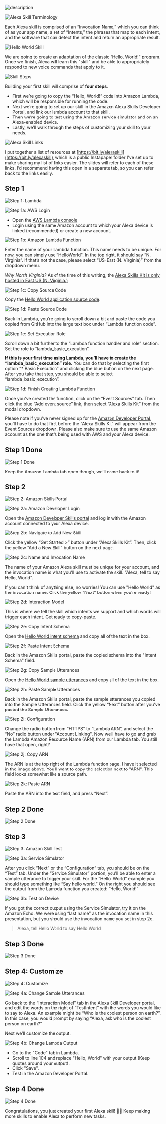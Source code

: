 ![description](https://raw.githubusercontent.com/pluralsight/guides/master/images/9ab6255a-0fb9-47ee-9143-430ff0b1c23a.png)


![Alexa Skill Terminology](https://cdn-images-1.medium.com/max/1200/1*E3155-o18xfC9hVHCriTbQ.png)

Each Alexa skill is comprised of an “Invocation Name,” which you can think of as your app name, a set of “Intents,” the phrases that map to each intent, and the software that can detect the intent and return an appropriate result.

![Hello World Skill](https://cdn-images-1.medium.com/max/1200/1*BzP-MbBpdiNouIdHIL02Cg.png)

We are going to create an adaptation of the classic “Hello, World!” program. Once we finish, Alexa will learn this "skill" and be able to appropriately respond to new voice commands that apply to it.

![Skill Steps](https://cdn-images-1.medium.com/max/1200/1*24YIKOd6a88tep2No3j2bA.png)

Building your first skill will comprise of **four steps**. 

+ First we’re going to copy the “Hello, World!” code into Amazon Lambda, which will be responsible for running the code. 
+ Next we’re going to set up our skill in the Amazon Alexa Skills Developer Portal, and link our lambda account to that skill. 
+ Then we’re going to test using the Amazon service simulator and on an Alexa-enabled device. 
+ Lastly, we’ll walk through the steps of customizing your skill to your needs.

![Alexa Skill Links](https://cdn-images-1.medium.com/max/1200/1*yfcCpuXFFdiZN35T5CLP5g.png)

I put together a list of resources at [https://bit.ly/alexaskill](https://bit.ly/alexaskill), which is a public Instapaper folder I've set up to make sharing my list of links easier. The slides will refer to each of these links. I’d recommend having this open in a separate tab, so you can refer back to the links easily.

## Step 1

![Step 1: Lambda](https://cdn-images-1.medium.com/max/1200/1*xp0LoXq9DA80M2jQDZwkEA.png)

![Step 1a: AWS Login](https://cdn-images-1.medium.com/max/1200/1*_FESNc05l3WFlfdrPwa3Cw.png)

* Open the [AWS Lambda console](https://console.aws.amazon.com/lambda/home?region=us-east-1#/create?step=2)
* Login using the same Amazon account to which your Alexa device is linked (recommended) or create a new account. 

![Step 1b: Amazon Lambda Function](https://cdn-images-1.medium.com/max/800/1*JVW4EmIx2xKnx6aYXqoJMg.png)

Enter the name of your Lambda function. This name needs to be unique. For now, you can simply use “HelloWorld". In the top right, it should say “N. Virginia”. If that’s not the case, please select “US-East (N. Virginia)” from the dropdown menu. 

*Why North Virginia?* As of the time of this writing, the [Alexa Skills Kit is only hosted in East US (N. Virginia.)](https://developer.amazon.com/public/solutions/alexa/alexa-skills-kit/docs/developing-an-alexa-skill-as-a-lambda-function)

![Step 1c: Copy Source Code](https://cdn-images-1.medium.com/max/800/1*TCQhZoLBJtDKdrpMBLxyUA.png)

Copy the [Hello World application source code](https://github.com/Donohue/alexa/blob/master/src/index.js).

![Step 1d: Paste Source Code](https://cdn-images-1.medium.com/max/1200/1*tVBGkuBWAk-wis-PAk07rg.png)

Back in Lambda, you’re going to scroll down a bit and paste the code you copied from GitHub into the large text box under “Lambda function code”.

![Step 1e: Set Execution Role](https://cdn-images-1.medium.com/max/1200/1*gXwTF9sNj_7L-45d8haE8A.png)

Scroll down a bit further to the “Lambda function handler and role” section. Set the role to “lambda\_basic\_execution”. 

**If this is your first time using Lambda, you’ll have to create the “lambda\_basic\_execution” role.** You can do that by selecting the first option “* Basic Execution” and clicking the blue button on the next page. After you take that step, you should be able to select “lambda\_basic\_execution”.


![Step 1d: Finish Creating Lambda Function](https://cdn-images-1.medium.com/max/1200/1*C36HxbtFT3lF9pFmv3JmDQ.png)

Once you’ve created the function, click on the “Event Sources” tab. Then click the blue “Add event source” link, then select “Alexa Skills Kit” from the modal dropdown.

Please note if you’ve never signed up for the [Amazon Developer Portal](https://developer.amazon.com/edw/home.html#/skills/list), you’ll have to do that first before the “Alexa Skills Kit” will appear from the Event Sources dropdown. Please also make sure to use the same Amazon account as the one that's being used with AWS and your Alexa device.

## Step 1 Done

![Step 1 Done](https://cdn-images-1.medium.com/max/800/1*WXBkb3sWDvcw6ifyzvrItQ.gif)

Keep the Amazon Lambda tab open though, we’ll come back to it!

## Step 2

![Step 2: Amazon Skills Portal](https://cdn-images-1.medium.com/max/800/1*fLVUygy4wQszmxRPS5PWHA.png)

![Step 2a: Amazon Developer Login](https://cdn-images-1.medium.com/max/800/1*hGmDXfH3F2mKH6gIkCPZXA.png)

Open the [Amazon Developer Skills portal](https://developer.amazon.com/edw/home.html#/skills/list) and log in with the Amazon account connected to your Alexa device.

![Step 2b: Navigate to Add New Skill](https://cdn-images-1.medium.com/max/800/1*MqUtpDDSsBTUuysjBier_A.png)

Click the yellow “Get Started >” button under “Alexa Skills Kit”. Then, click the yellow “Add a New Skill” button on the next page.

![Step 2c: Name and Invocation Name](https://cdn-images-1.medium.com/max/800/1*7S6kAmf6jLZ7_8RaOZhs4Q.png)

The name of your Amazon Alexa skill must be unique for your account, and the invocation name is what you’ll use to activate the skill. “Alexa, tell <invocation name> to say Hello, World”. 

If you can't think of anything else, no worries! You can use "Hello World" as the invocation name. Click the yellow “Next” button when you’re ready!

![Step 2d: Interaction Model](https://cdn-images-1.medium.com/max/1200/1*iXt3o6KxIZ-wdrRfi4aHpA.png)

This is where we tell the skill which intents we support and which words will trigger each intent. Get ready to copy-paste.

![Step 2e: Copy Intent Schema](https://cdn-images-1.medium.com/max/800/1*Di-Zf3m1N0AWiHKXIpuqPg.png)

Open the [Hello World intent schema](https://github.com/Donohue/alexa/blob/master/speechAssets/IntentSchema.json) and copy all of the text in the box.

![Step 2f: Paste Intent Schema](https://cdn-images-1.medium.com/max/1200/1*eBNZPWCWbasqh7H64sAGWQ.png)

Back in the Amazon Skills portal, paste the copied schema into the "Intent Schema" field.

![Step 2g: Copy Sample Utterances](https://cdn-images-1.medium.com/max/800/1*ob0OlUPBdm8svBKhUFCdnA.png)

Open the [Hello World sample utterances](https://github.com/Donohue/alexa/blob/master/speechAssets/SampleUtterances.txt) and copy all of the text in the box.

![Step 2h: Paste Sample Utterances](https://cdn-images-1.medium.com/max/1200/1*DFmTpNRTDYFaox3JqVGnQw.png)

Back in the Amazon Skills portal, paste the sample utterances you copied into the Sample Utterances field. Click the yellow “Next” button after you’ve pasted the Sample Utterances.

![Step 2i: Configuration](https://cdn-images-1.medium.com/max/1200/1*HKEFi0ievrGYBnoG0jBNMA.png)

Change the radio button from “HTTPS” to “Lambda ARN”, and select the “No” radio button under "Account Linking". Now we’ll have to go and grab the Lambda Amazon Resource Name (ARN) from our Lambda tab. You still have that open, right?

![Step 2j: Copy ARN](https://cdn-images-1.medium.com/max/800/1*yodxeQKrYjxxh26txdKtKg.png)

The ARN is at the top right of the Lambda function page. I have it selected in the image above. You’ll want to copy the selection next to "ARN". This field looks somewhat like a source path.

![Step 2k: Paste ARN](https://cdn-images-1.medium.com/max/800/1*iJHo8qnBQb__hbQL0ro7lA.png)

Paste the ARN into the text field, and press “Next”.

## Step 2 Done

![Step 2 Done](https://cdn-images-1.medium.com/max/800/1*npQAFDyVe3nr1v8x3MCW7A.gif)

## Step 3

![Step 3: Amazon Skill Test](https://cdn-images-1.medium.com/max/800/1*EQPNZwXv_8QO6_cvs3kiXA.png)

![Step 3a: Service Simulator](https://cdn-images-1.medium.com/max/800/1*web80Yh6h15z3Psxa2VL3g.png)

After you click “Next” on the “Configuration” tab, you should be on the “Test” tab. Under the “Service Simulator” portion, you’ll be able to enter a sample utterance to trigger your skill. For the “Hello, World” example you should type something like “Say hello world.” On the right you should see the output from the Lambda function you created: “Hello, World!”

![Step 3b: Test on Device](https://cdn-images-1.medium.com/max/800/1*XC3Eqp55G1VIXV5IAx3KBQ.png)

If you got the correct output using the Service Simulator, try it on the Amazon Echo. We were using “last name” as the invocation name in this presentation, but you should use the invocation name you set in step 2c.

> Alexa, tell Hello World to say Hello World

## Step 3 Done

![Step 3 Done](https://cdn-images-1.medium.com/max/800/1*dsYNwEAIA57WXUbAMmYxLQ.gif)

## Step 4: Customize

![Step 4: Customize](https://cdn-images-1.medium.com/max/800/1*8tYf2HJDh9k-0F43bn-oLA.png)

![Step 4a: Change Sample Utterances](https://cdn-images-1.medium.com/max/800/1*DWJUFWqGUSxekLk9xOf7BQ.png)

Go back to the “Interaction Model” tab in the Alexa Skill Developer portal, and edit the words on the right of “TestIntent” with the words you would like to say to Alexa. An example might be “Who is the coolest person on earth?”. In this case, you would prompt by saying “Alexa, ask <invocation name> who is the coolest person on earth?” 

Next we’ll customize the output.

![Step 4b: Change Lambda Output](https://cdn-images-1.medium.com/max/800/1*12QfN7P6jHdXpSBo0WEJ1w.png)

* Go to the "Code" tab in Lambda.
* Scroll to line 104 and replace "Hello, World" with your output (Keep quotes around your output).
* Click "Save".
* Test in the Amazon Developer Portal.

## Step 4 Done

![Step 4 Done](https://cdn-images-1.medium.com/max/800/1*KdfqphskuVljnRPIgB3q8w.gif)

Congratulations, you just created your first Alexa skill! 👏👏 Keep making more skills to enable Alexa to perform new tasks.

